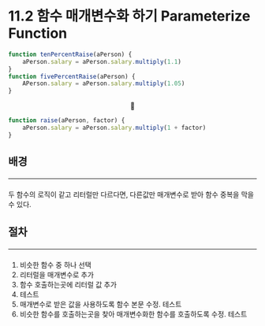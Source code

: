# 11.2 함수 매개변수화 하기 Parameterize Function

```js
function tenPercentRaise(aPerson) {
	aPerson.salary = aPerson.salary.multiply(1.1)
}
function fivePercentRaise(aPerson) {
	APerson.salary = aPerson.salary.multiply(1.05)
}
```

<center>🔻</center>

```js
function raise(aPerson, factor) {
	aPerson.salary = aPerson.salary.multiply(1 + factor)
}
```

## 배경 <hr>

####

두 함수의 로직이 같고 리터럴만 다르다면, 다른값만 매개변수로 받아 함수 중복을 막을 수 있다.

## 절차 <hr>

####

1. 비슷한 함수 중 하나 선택
2. 리터럴을 매개변수로 추가
3. 함수 호출하는곳에 리터럴 값 추가
4. 테스트
5. 매개변수로 받은 값을 사용하도록 함수 본문 수정. 테스트
6. 비슷한 함수를 호출하는곳을 찾아 매개변수화한 함수를 호출하도록 수정. 테스트
